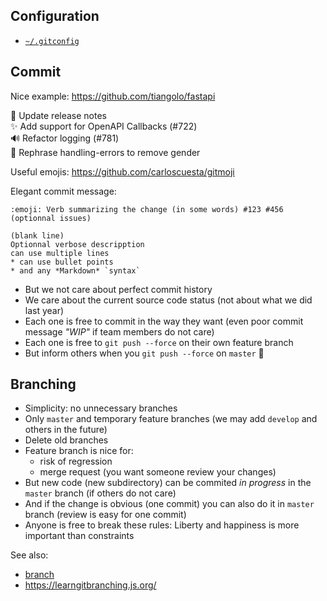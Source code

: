 Configuration
-------------

* [`~/.gitconfig`](./configuration.md)


Commit
------

Nice example: https://github.com/tiangolo/fastapi

:memo: Update release notes  
:sparkles: Add support for OpenAPI Callbacks (#722)  
:loud_sound: Refactor logging (#781)  
:speech_balloon: Rephrase handling-errors to remove gender

Useful emojis: https://github.com/carloscuesta/gitmoji

Elegant commit message:

    :emoji: Verb summarizing the change (in some words) #123 #456 (optionnal issues)
                                                                      (blank line)
    Optionnal verbose descripption
    can use multiple lines
    * can use bullet points
    * and any *Markdown* `syntax`

* But we not care about perfect commit history
* We care about the current source code status (not about what we did last year)
* Each one is free to commit in the way they want (even poor commit message *"WIP"* if team members do not care)
* Each one is free to `git push --force` on their own feature branch
* But inform others when you `git push --force` on `master` 🙏



Branching
---------

* Simplicity: no unnecessary branches
* Only `master` and temporary feature branches (we may add `develop` and others in the future)
* Delete old branches
* Feature branch is nice for:
    * risk of regression
    * merge request (you want someone review your changes)
* But new code (new subdirectory) can be commited *in progress* in the `master` branch (if others do not care)
* And if the change is obvious (one commit) you can also do it in `master` branch (review is easy for one commit)
* Anyone is free to break these rules: Liberty and happiness is more important than constraints

See also:

* [branch](./branch.md)
* https://learngitbranching.js.org/
